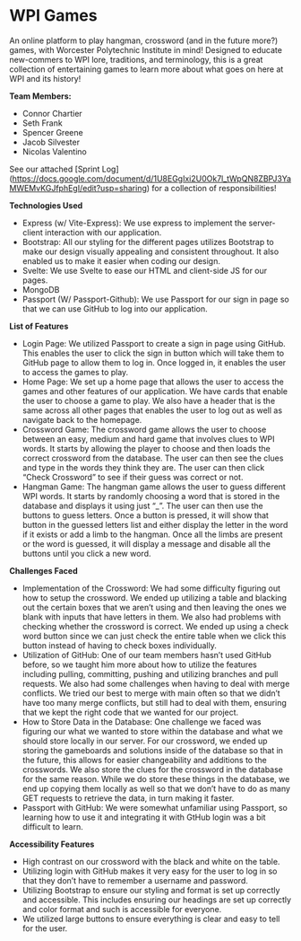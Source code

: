 # WPI Games

An online platform to play hangman, crossword (and in the future more?) games, with Worcester Polytechnic Institute in mind! Designed to educate new-commers to WPI lore, traditions, and terminology, this is a great collection of entertaining games to learn more about what goes on here at WPI and its history!

**Team Members:**

- Connor Chartier
- Seth Frank
- Spencer Greene
- Jacob Silvester
- Nicolas Valentino

See our attached [Sprint Log] (https://docs.google.com/document/d/1U8EGgIxi2U0Ok7l_tWpQN8ZBPJ3YaMWEMvKGJfphEgI/edit?usp=sharing) for a collection of responsibilities!

**Technologies Used**

* Express (w/ Vite-Express): We use express to implement the server-client interaction with our application.
* Bootstrap: All our styling for the different pages utilizes Bootstrap to make our design visually appealing and consistent throughout. It also enabled us to make it easier when coding our design.
* Svelte: We use Svelte to ease our HTML and client-side JS for our pages.
* MongoDB
* Passport (W/ Passport-Github): We use Passport for our sign in page so that we can use GitHub to log into our application.


**List of Features**

- Login Page: We utilized Passport to create a sign in page using GitHub. This enables the user to click the sign in button which will take them to GitHub page to allow them to log in. Once logged in, it enables the user to access the games to play.
- Home Page: We set up a home page that allows the user to access the games and other features of our application. We have cards that enable the user to choose a game to play. We also have a header that is the same across all other pages that enables the user to log out as well as navigate back to the homepage.
- Crossword Game: The crossword game allows the user to choose between an easy, medium and hard game that involves clues to WPI words. It starts by allowing the player to choose and then loads the correct crossword from the database. The user can then see the clues and type in the words they think they are. The user can then click “Check Crossword” to see if their guess was correct or not.
- Hangman Game: The hangman game allows the user to guess different WPI words. It starts by randomly choosing a word that is stored in the database and displays it using just “_”. The user can then use the buttons to guess letters. Once a button is pressed, it will show that button in the guessed letters list and either display the letter in the word if it exists or add a limb to the hangman. Once all the limbs are present or the word is guessed, it will display a message and disable all the buttons until you click a new word.

**Challenges Faced**
- Implementation of the Crossword: We had some difficulty figuring out how to setup the crossword. We ended up utilizing a table and blacking out the certain boxes that we aren’t using and then leaving the ones we blank with inputs that have letters in them. We also had problems with checking whether the crossword is correct. We ended up using a check word button since we can just check the entire table when we click this button instead of having to check boxes individually.
- Utilization of GitHub: One of our team members hasn’t used GitHub before, so we taught him more about how to utilize the features including pulling, committing, pushing and utilizing branches and pull requests. We also had some challenges when having to deal with merge conflicts. We tried our best to merge with main often so that we didn’t have too many merge conflicts, but still had to deal with them, ensuring that we kept the right code that we wanted for our project.
- How to Store Data in the Database: One challenge we faced was figuring our what we wanted to store within the database and what we should store locally in our server. For our crossword, we ended up storing the gameboards and solutions inside of the database so that in the future, this allows for easier changeability and additions to the crosswords. We also store the clues for the crossword in the database for the same reason. While we do store these things in the database, we end up copying them locally as well so that we don’t have to do as many GET requests to retrieve the data, in turn making it faster.
- Passport with GitHub: We were somewhat unfamiliar using Passport, so learning how to use it and integrating it with GtHub login was a bit difficult to learn.

**Accessibility Features**

- High contrast on our crossword with the black and white on the table.
- Utilizing login with GitHub makes it very easy for the user to log in so that they don’t have to remember a username and password.
- Utilizing Bootstrap to ensure our styling and format is set up correctly and accessible. This includes ensuring our headings are set up correctly and color format and such is accessible for everyone.
- We utilized large buttons to ensure everything is clear and easy to tell for the user.
